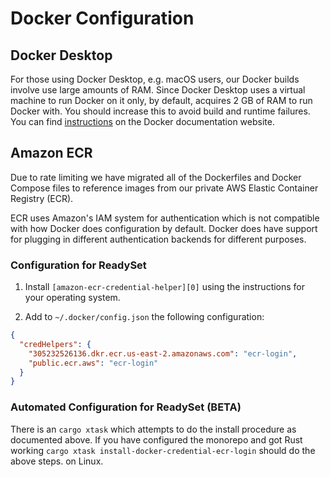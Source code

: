 # Docker Configuration

## Docker Desktop

For those using Docker Desktop, e.g. macOS users, our Docker builds
involve use large amounts of RAM. Since Docker Desktop uses a virtual machine to
run Docker on it only, by default, acquires 2 GB of RAM to run Docker with. You
should increase this to avoid build and runtime failures. You can
find [instructions](https://docs.docker.com/desktop/mac/#resources) on the
Docker documentation website.

## Amazon ECR

Due to rate limiting we have migrated all of the Dockerfiles and Docker Compose
files to reference images from our private AWS Elastic Container Registry (ECR).

ECR uses Amazon's IAM system for authentication which is not compatible with how
Docker does configuration by default. Docker does have support for plugging in
different authentication backends for different purposes.

### Configuration for ReadySet

1. Install `[amazon-ecr-credential-helper][0]` using the instructions for your
operating system.

1. Add to `~/.docker/config.json` the following configuration:

  ```json
  {
    "credHelpers": {
      "305232526136.dkr.ecr.us-east-2.amazonaws.com": "ecr-login",
      "public.ecr.aws": "ecr-login"
    }
  }
  ```

[0]: https://github.com/awslabs/amazon-ecr-credential-helper

### Automated Configuration for ReadySet (BETA)

There is an `cargo xtask` which attempts to do the install procedure as
documented above. If you have configured the monorepo and got Rust working
`cargo xtask install-docker-credential-ecr-login` should do the above steps.
on Linux.
